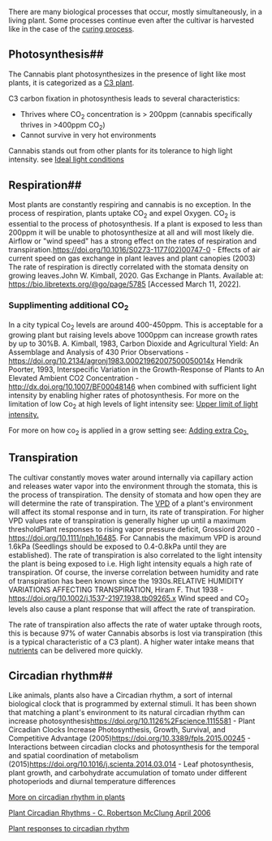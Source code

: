 There are many biological processes that occur, mostly simultaneously, in a living plant. Some processes continue even after the cultivar is harvested like in the case of the [curing process](/harvesting,_drying_and_curing).

## Photosynthesis##
The Cannabis plant photosynthesizes in the presence of light like most plants, it is categorized as a [C3 plant](https://en.wikipedia.org/wiki/C3_carbon_fixation).

C3 carbon fixation in photosynthesis leads to several characteristics:
* Thrives where CO<sub>2</sub> concentration is > 200ppm (cannabis specifically thrives in >400ppm CO<sub>2</sub>)
* Cannot survive in very hot environments

Cannabis stands out from other plants for its tolerance to high light intensity. see [Ideal light conditions](/Light#ideal_light_conditions)

## Respiration##
Most plants are constantly respiring and cannabis is no exception. In the process of respiration, plants uptake CO<sub>2</sub> and expel Oxygen. CO<sub>2</sub> is essential to the process of photosynthesis. If a plant is exposed to less than 200ppm it will be unable to photosynthesize at all and will most likely die. Airflow or "wind speed" has a strong effect on the rates of respiration and transpiration.<ref>https://doi.org/10.1016/S0273-1177(02)00747-0 - Effects of air current speed on gas exchange in plant leaves and plant canopies (2003)</ref> The rate of respiration is directly correlated with the stomata density on growing leaves.<ref>John W. Kimball, 2020. Gas Exchange in Plants. Available at: https://bio.libretexts.org/@go/page/5785 [Accessed March 11, 2022].</ref>

### Supplimenting additional CO<sub>2</sub> ###
In a city typical Co<sub>2</sub> levels are around 400-450ppm. This is acceptable for a growing plant but raising levels above 1000ppm can increase growth rates by up to 30%<ref>B. A. Kimball, 1983, Carbon Dioxide and Agricultural Yield: An Assemblage and Analysis of 430 Prior Observations - https://doi.org/10.2134/agronj1983.00021962007500050014x</ref> <ref>Hendrik Poorter, 1993, Interspecific Variation in the Growth-Response of Plants to An Elevated Ambient CO2 Concentration - http://dx.doi.org/10.1007/BF00048146</ref> when combined with sufficient light intensity by enabling higher rates of photosynthesis. For more on the limitation of low Co<sub>2</sub> at high levels of light intensity see: [Upper limit of light intensity.](/Light#upper_limit_of_light_intensity)

For more on how co<sub>2</sub> is applied in a grow setting see: [Adding extra Co<sub>2.</sub>](/Growing_environments#adding_extra_co2)

## Transpiration ##
The cultivar constantly moves water around internally via capillary action and releases water vapor into the environment through the stomata, this is the process of transpiration. The density of stomata and how open they are will determine the rate of transpiration. The [VPD](/Temperature_and_Humidity#vpd) of a plant's environment will affect its stomal response and in turn, its rate of transpiration. For higher VPD values rate of transpiration is generally higher up until a maximum threshold<ref>Plant responses to rising vapor pressure deficit, Grossiord 2020 - https://doi.org/10.1111/nph.16485</ref>. For Cannabis the maximum VPD is around 1.6kPa (Seedlings should be exposed to 0.4-0.8kPa until they are established). The rate of transpiration is also correlated to the light intensity the plant is being exposed to i.e. High light intensity equals a high rate of transpiration. Of course, the inverse correlation between humidity and rate of transpiration has been known since the 1930s.<ref>RELATIVE HUMIDITY VARIATIONS AFFECTING TRANSPIRATION, Hiram F. Thut 1938 -https://doi.org/10.1002/j.1537-2197.1938.tb09265.x</ref> Wind speed and CO<sub>2</sub> levels also cause a plant response that will affect the rate of transpiration.

The rate of transpiration also affects the rate of water uptake through roots, this is because 97% of water Cannabis absorbs is lost via transpiration (this is a typical characteristic of a C3 plant). A higher water intake means that [nutrients](/Nutrients) can be delivered more quickly.

## Circadian rhythm##
Like animals, plants also have a Circadian rhythm, a sort of internal biological clock that is programmed by external stimuli. It has been shown that matching a plant's environment to its natural circadian rhythm can increase photosynthesis<ref>https://doi.org/10.1126%2Fscience.1115581 - Plant Circadian Clocks Increase Photosynthesis, Growth, Survival, and Competitive Advantage (2005)</ref><ref>https://doi.org/10.3389/fpls.2015.00245 - Interactions between circadian clocks and photosynthesis for the temporal and spatial coordination of metabolism (2015)</ref><ref>https://doi.org/10.1016/j.scienta.2014.03.014 - Leaf photosynthesis, plant growth, and carbohydrate accumulation of tomato under different photoperiods and diurnal temperature differences</ref>

[More on circadian rhythm in plants](http://www.plantcell.org/content/18/4/792)

[Plant Circadian Rhythms - C. Robertson McClung April 2006](https://doi.org/10.1105/tpc.106.040980)

[Plant responses to circadian rhythm](https://www.researchgate.net/post/Is-there-any-report-on-circadian-rhythm-in-plants-grown-in-hydroponics/54e06adbd685cc12538b464d/citation/download)
